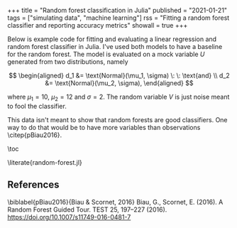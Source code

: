 +++
title = "Random forest classification in Julia"
published = "2021-01-21"
tags = ["simulating data", "machine learning"]
rss = "Fitting a random forest classifier and reporting accuracy metrics"
showall = true
+++

Below is example code for fitting and evaluating a linear regression and random forest classifier in Julia.
I've used both models to have a baseline for the random forest.
The model is evaluated on a mock variable $U$ generated from two distributions, namely

$$
\begin{aligned}
d_1 &= \text{Normal}(\mu_1, \sigma) \: \: \text{and} \\
d_2 &= \text{Normal}(\mu_2, \sigma),
\end{aligned}
$$

where $\mu_1 = 10$, $\mu_2 = 12$ and $\sigma = 2$.
The random variable $V$ is just noise meant to fool the classifier.

This data isn't meant to show that random forests are good classifiers.
One way to do that would be to have more variables than observations \citep{pBiau2016}.

\toc 

\literate{random-forest.jl}

## References

\biblabel{pBiau2016}{Biau & Scornet, 2016}
Biau, G., Scornet, E. (2016).
A Random Forest Guided Tour. 
TEST 25, 197–227 (2016). 
<https://doi.org/10.1007/s11749-016-0481-7>
